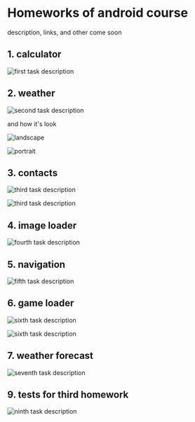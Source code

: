 # Homeworks of android course

description, links, and other come soon

## 1. calculator
![first task description](screenshots/tasks/1_task_description.png)


## 2. weather

![second task description](screenshots/tasks/2_task_description.png)

and how it's look

![landscape](screenshots/forecast_portrait.jpg)

![portrait](screenshots/forecast_landscape.jpg)

## 3. contacts

![third task description](screenshots/tasks/3_task_description_1.png)

![third task description](screenshots/tasks/3_task_description_2.png)

## 4. image loader

![fourth task description](screenshots/tasks/4_task_description.png)



## 5. navigation

![fifth task description](screenshots/tasks/5_task_description.png)


## 6. game loader

![sixth task description](screenshots/tasks/6_task_description_1.png)

![sixth task description](screenshots/tasks/6_task_description.png)


## 7. weather forecast

![seventh task description](screenshots/tasks/7_task_description.png)


## 9. tests for third homework

![ninth task description](screenshots/tasks/9_task_description.png)
